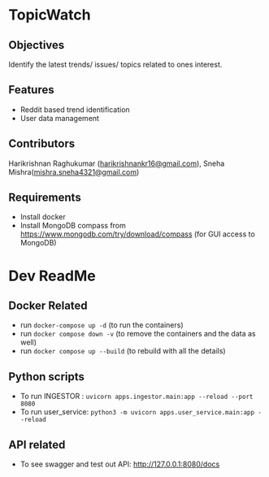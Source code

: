 # TopicWatch

## Objectives
Identify the latest trends/ issues/ topics related to ones interest.

## Features
- Reddit based trend identification
- User data management

## Contributors
Harikrishnan Raghukumar (harikrishnankr16@gmail.com), Sneha Mishra(mishra.sneha4321@gmail.com)

## Requirements
- Install docker
- Install MongoDB compass from https://www.mongodb.com/try/download/compass (for GUI access to MongoDB)

# Dev ReadMe

## Docker Related
- run `docker-compose up -d` (to run the containers)
- run `docker compose down -v` (to remove the containers and the data as well)
- run `docker compose up --build` (to rebuild with all the details)

## Python scripts
- To run INGESTOR : `uvicorn apps.ingestor.main:app --reload --port 8080`
- To run user_service: `python3 -m uvicorn apps.user_service.main:app --reload`

## API related 
- To see swagger and test out API: http://127.0.0.1:8080/docs


